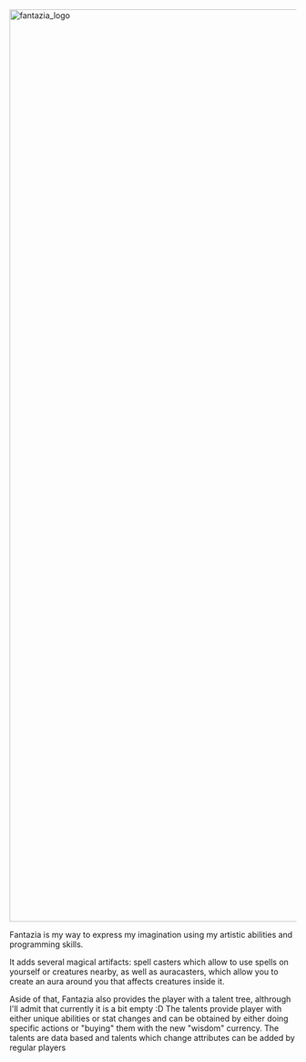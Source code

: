 <img width="1600" alt="fantazia_logo" src="https://github.com/user-attachments/assets/ecd4cf8c-a850-4fac-b201-4b635313e911">

Fantazia is my way to express my imagination using my artistic abilities and programming skills.

It adds several magical artifacts: spell casters which allow to use spells on yourself or creatures nearby, as well as auracasters, which allow you to create an aura around you that affects creatures inside it.

Aside of that, Fantazia also provides the player with a talent tree, althrough I'll admit that currently it is a bit empty :D
The talents provide player with either unique abilities or stat changes and can be obtained by either doing specific actions or "buying" them with the new "wisdom" currency. The talents are data based and talents which change attributes can be added by regular players
